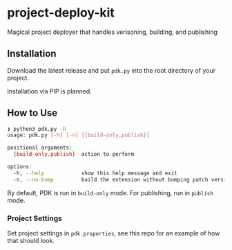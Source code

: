 # project-deploy-kit
Magical project deployer that handles verisoning, building, and publishing

## Installation

Download the latest release and put `pdk.py` into the root directory of your project.

Installation via PIP is planned.

## How to Use

```sh
❯ python3 pdk.py -h
usage: pdk.py [-h] [-n] [{build-only,publish}]

positional arguments:
  {build-only,publish}  action to perform

options:
  -h, --help            show this help message and exit
  -n, --no-bump         build the extension without bumping patch version
```

By default, PDK is run in `build-only` mode. For publishing, run in `publish` mode.

### Project Settings

Set project settings in `pdk.properties`, see this repo for an example of how that should look.